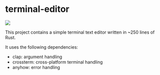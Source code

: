 # terminal-editor

[![](https://tokei.rs/b1/github/fkohlgrueber/terminal-editor-rs)](https://github.com/fkohlgrueber/terminal-editor-rs)

This project contains a simple terminal text editor written in ~250 lines of Rust. 

It uses the following dependencies:
- clap: argument handling
- crossterm: cross-platform terminal handling
- anyhow: error handling
